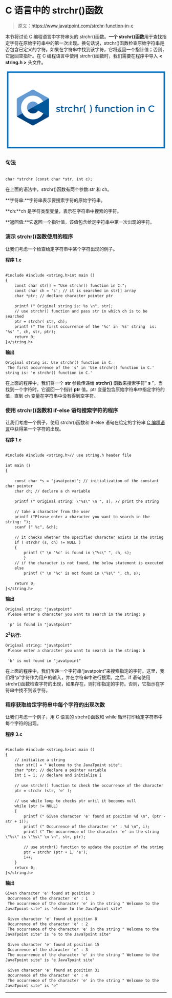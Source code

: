 # C 语言中的 strchr()函数

> 原文：<https://www.javatpoint.com/strchr-function-in-c>

本节将讨论 C 编程语言中字符串头的 strchr()函数。**一个 strchr()函数**用于查找指定字符在原始字符串中的第一次出现。换句话说，strchr()函数检查原始字符串是否包含已定义的字符。如果在字符串中找到该字符，它将返回一个指针值；否则，它返回空指针。在 C 编程语言中使用 strchr()函数时，我们需要在程序中导入 **< string.h >** 头文件。

![strchr() function in C](img/7fb1fcb78a4e5bb0bc3fb8a2846e8a87.png)

### 句法

```

char *strchr (const char *str, int c);

```

在上面的语法中，strchr()函数有两个参数:str 和 ch。

**字符串:**字符串表示要搜索字符的原始字符串。

**ch:**ch 是字符类型变量，表示在字符串中搜索的字符。

**返回值:**它返回一个指针值，该值包含给定字符串中第一次出现的字符。

### 演示 strchr()函数使用的程序

让我们考虑一个检查给定字符串中某个字符出现的例子。

**程序 1.c**

```

#include #include <string.h>int main ()
{
	const char str[] = "Use strchr() function in C.";
	const char ch = 's'; // it is searched in str[] array
	char *ptr; // declare character pointer ptr

	printf (" Original string is: %s \n", str);
	// use strchr() function and pass str in which ch is to be searched
	ptr = strchr( str, ch);
	printf (" The first occurrence of the '%c' in '%s' string  is: '%s' ", ch, str, ptr);
	return 0;
}</string.h> 
```

**输出**

```
Original string is: Use strchr() function in C.
 The first occurrence of the 's' in 'Use strchr() function in C.' string is: 'e strchr() function in C.'

```

在上面的程序中，我们将一个 **str** 参数传递给 **strchr()** 函数来搜索字符“ **s** ”，当找到一个字符时，它返回一个指针 **ptr** 值。ptr 变量包含原始字符串中指定字符的值，直到 ch 变量在字符串中没有得到空字符。

### 使用 strchr()函数和 if-else 语句搜索字符的程序

让我们考虑一个例子，使用 strchr()函数和 if-else 语句在给定的字符串 [C 编程语言](https://www.javatpoint.com/c-programming-language-tutorial)中获得第一个字符的出现。

**程序 1.c**

```

#include #include <string.h>// use string.h header file 

int main ()
{

	const char *s = "javatpoint"; // initialization of the constant char pointer
	char ch; // declare a ch variable

	printf (" Original string: \"%s\" \n ", s); // print the string

	// take a character from the user 
	printf ("Please enter a character you want to search in the string: ");
	scanf (" %c", &ch);

	// it checks whether the specified character exists in the string
	if ( strchr (s, ch) != NULL )
	{
		printf (" \n '%c' is found in \"%s\" ", ch, s);
		}
	// if the character is not found, the below statement is executed		
	else
		printf (" \n '%c' is not found in \"%s\" ", ch, s);

	return 0;	
}</string.h> 
```

**输出**

```
Original string: "javatpoint"
 Please enter a character you want to search in the string: p

 'p' is found in "javatpoint"

```

**2<sup>2</sup>执行:**

```
Original string: "javatpoint"
 Please enter a character you want to search in the string: b

 'b' is not found in "javatpoint"

```

在上面的程序中，我们传递一个字符串“javatpoint”来搜索指定的字符。这里，我们将“p”字符作为用户的输入，并在字符串中进行搜索。之后，if 语句使用 strchr()函数检查字符的出现，如果存在，则打印指定的字符。否则，它指示在字符串中找不到该字符。

### 程序获取给定字符串中每个字符的出现次数

让我们考虑一个例子，用 C 语言的 strchr()函数和 while 循环打印给定字符串中每个字符的出现。

**程序 3.c**

```

#include #include <string.h>int main ()
{
	// initialize a string
	char str[] = " Welcome to the JavaTpoint site";
	char *ptr; // declare a pointer variable
	int i = 1; // declare and initialize i

	// use strchr() function to check the occurrence of the character 
	ptr = strchr (str, 'e' );

	// use while loop to checks ptr until it becomes null
	while (ptr != NULL)
	{
		printf (" Given character 'e' found at position %d \n", (ptr - str + 1));
		printf (" Occurrence of the character 'e' : %d \n", i);
		printf (" The occurrence of the character 'e' in the string \"%s\" is \"%s\" \n \n", str, ptr);

		// use strchr() function to update the position of the string
		ptr = strchr (ptr + 1, 'e');
		i++;
	}
	return 0;
}</string.h> 
```

**输出**

```
Given character 'e' found at position 3
 Occurrence of the character 'e' : 1
 The occurrence of the character 'e' in the string " Welcome to the JavaTpoint site" is "elcome to the JavaTpoint site"

 Given character 'e' found at position 8	
 Occurrence of the character 'e' : 2
 The occurrence of the character 'e' in the string " Welcome to the JavaTpoint site" is "e to the JavaTpoint site"

 Given character 'e' found at position 15
 Occurrence of the character 'e' : 3
 The occurrence of the character 'e' in the string " Welcome to the JavaTpoint site" is "e JavaTpoint site"

 Given character 'e' found at position 31
 Occurrence of the character 'e' : 4
 The occurrence of the character 'e' in the string " Welcome to the JavaTpoint site" is "e"

```

* * *